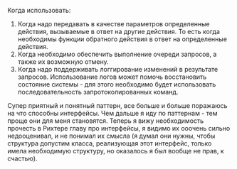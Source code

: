 Когда использовать:
 1. Когда надо передавать в качестве параметров определенные действия, вызываемые в ответ на другие действия. То есть когда необходимы функции обратного действия в ответ на определенные действия.
 2. Когда необходимо обеспечить выполнение очереди запросов, а также их возможную отмену.
 3. Когда надо поддерживать логгирование изменений в результате запросов. Использование логов может помочь восстановить состояние системы - для этого необходимо будет использовать последовательность запротоколированных команд.

Супер приятный и понятный паттерн, все больше и больше поражаюсь на что способны интерфейсы. Чем дальше я иду по паттернам - тем проще они для меня становятся. Теперь я вижу необходимость прочесть в Рихтере главу про интерфейсы, я видимо их ооочень сильно недооценивал, и не понимал их смысла (я думал они нужны, чтобы структура допустим класса, реализующая этот интерфейс, только имела необходимую структуру, но оказалось я был вообще не прав, к счастью).
